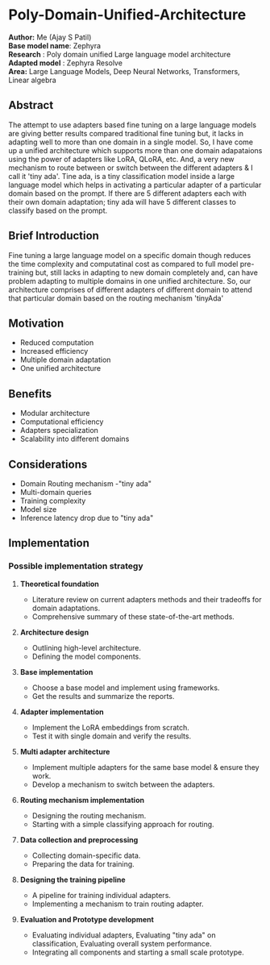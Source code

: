 # Poly-Domain-Unified-Architecture

**Author:** Me (Ajay S Patil)  
**Base model name**: Zephyra  
**Research** : Poly domain unified Large language model architecture  
**Adapted model** : Zephyra Resolve  
**Area:** Large Language Models, Deep Neural Networks, Transformers, Linear algebra

## Abstract
The attempt to use adapters based fine tuning on a large language models are giving better results compared traditional fine tuning but, it lacks in adapting well to more than one domain in a single model. So, I have come up a unified architecture which supports more than one domain adapataions using the power of adapters like LoRA, QLoRA, etc. And, a very new mechanism to route between or switch between the different adapters & I call it 'tiny ada'. Tine ada, is a tiny classification model inside a large language model which helps in activating a particular adapter of a particular domain based on the prompt. If there are 5 different adapters each with their own domain adaptation; tiny ada will have 5 different classes to classify based on the prompt.

## Brief Introduction
Fine tuning a large language model on a specific domain though reduces the time complexity and computatinal cost as compared to full model pre-training but, still lacks in adapting to new domain completely and, can have problem adapting to multiple domains in one unified architecture. So, our architecture comprises of different adapters of different domain to attend that particular domain based on the routing mechanism 'tinyAda'

## Motivation
- Reduced computation
- Increased efficiency
- Multiple domain adaptation
- One unified architecture

## Benefits
- Modular architecture
- Computational efficiency
- Adapters specialization
- Scalability into different domains

## Considerations
- Domain Routing mechanism -"tiny ada"
- Multi-domain queries
- Training complexity
- Model size
- Inference latency drop due to "tiny ada"

## Implementation

### Possible implementation strategy

1. **Theoretical foundation**
    - Literature review on current adapters methods and their tradeoffs for domain adaptations.
    - Comprehensive summary of these state-of-the-art methods.

2. **Architecture design**
    - Outlining high-level architecture.
    - Defining the model components.

3. **Base implementation**
    - Choose a base model and implement using frameworks.
    - Get the results and summarize the reports.

4. **Adapter implementation**
    - Implement the LoRA embeddings from scratch.
    - Test it with single domain and verify the results.

5. **Multi adapter architecture**
    - Implement multiple adapters for the same base model & ensure they work.
    - Develop a mechanism to switch between the adapters.

6. **Routing mechanism implementation**
    - Designing the routing mechanism.
    - Starting with a simple classifying approach for routing.

7. **Data collection and preprocessing**
    - Collecting domain-specific data.
    - Preparing the data for training.

8. **Designing the training pipeline**
    - A pipeline for training individual adapters.
    - Implementing a mechanism to train routing adapter.

9. **Evaluation and Prototype development**
    - Evaluating individual adapters, Evaluating "tiny ada" on classification, Evaluating overall system performance.
    - Integrating all components and starting a small scale prototype.
